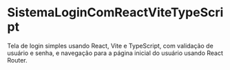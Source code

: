 # SistemaLoginComReactViteTypeScript
Tela de login simples usando React, Vite e TypeScript, com validação de usuário e senha, e navegação para a página inicial do usuário usando React Router.
